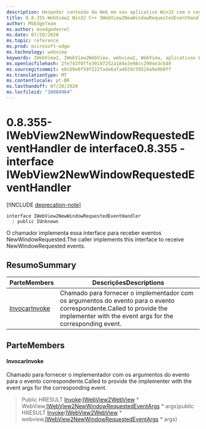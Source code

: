 ```yaml
---
description: Hospedar conteúdo da Web em seu aplicativo Win32 com o controle WebView2 do Microsoft Edge
title: 0.8.355-WebView2 Win32 C++ IWebView2NewWindowRequestedEventHandler
author: MSEdgeTeam
ms.author: msedgedevrel
ms.date: 07/20/2020
ms.topic: reference
ms.prod: microsoft-edge
ms.technology: webview
keywords: IWebView2, IWebView2WebView, webview2, WebView, aplicativos Win32, Win32, Edge
ms.openlocfilehash: 2fe743f0ffe39107252a184e2e98cc2904e3c640
ms.sourcegitcommit: e0cb9e6f59f222fade6afa4829c59524a9a9b9ff
ms.translationtype: MT
ms.contentlocale: pt-BR
ms.lasthandoff: 07/20/2020
ms.locfileid: "10884964"
---
```

# <span data-ttu-id="8d70a-104">0.8.355-IWebView2NewWindowRequestedEventHandler de interface</span><span class="sxs-lookup"><span data-stu-id="8d70a-104">0.8.355 - interface IWebView2NewWindowRequestedEventHandler</span></span> 

[!INCLUDE [deprecation-note](../../includes/deprecation-note.md)]

```
interface IWebView2NewWindowRequestedEventHandler
  : public IUnknown
```

<span data-ttu-id="8d70a-105">O chamador implementa essa interface para receber eventos NewWindowRequested.</span><span class="sxs-lookup"><span data-stu-id="8d70a-105">The caller implements this interface to receive NewWindowRequested events.</span></span>

## <span data-ttu-id="8d70a-106">Resumo</span><span class="sxs-lookup"><span data-stu-id="8d70a-106">Summary</span></span>

 <span data-ttu-id="8d70a-107">Parte</span><span class="sxs-lookup"><span data-stu-id="8d70a-107">Members</span></span>                        | <span data-ttu-id="8d70a-108">Descrições</span><span class="sxs-lookup"><span data-stu-id="8d70a-108">Descriptions</span></span>
--------------------------------|---------------------------------------------
[<span data-ttu-id="8d70a-109">Invocar</span><span class="sxs-lookup"><span data-stu-id="8d70a-109">Invoke</span></span>](#invoke) | <span data-ttu-id="8d70a-110">Chamado para fornecer o implementador com os argumentos do evento para o evento correspondente.</span><span class="sxs-lookup"><span data-stu-id="8d70a-110">Called to provide the implementer with the event args for the corresponding event.</span></span>

## <span data-ttu-id="8d70a-111">Parte</span><span class="sxs-lookup"><span data-stu-id="8d70a-111">Members</span></span>

#### <span data-ttu-id="8d70a-112">Invocar</span><span class="sxs-lookup"><span data-stu-id="8d70a-112">Invoke</span></span> 

<span data-ttu-id="8d70a-113">Chamado para fornecer o implementador com os argumentos do evento para o evento correspondente.</span><span class="sxs-lookup"><span data-stu-id="8d70a-113">Called to provide the implementer with the event args for the corresponding event.</span></span>

> <span data-ttu-id="8d70a-114">Public HRESULT [Invoke](#invoke)([IWebView2WebView](IWebView2WebView.md) \* WebView,[IWebView2NewWindowRequestedEventArgs](IWebView2NewWindowRequestedEventArgs.md) \* args)</span><span class="sxs-lookup"><span data-stu-id="8d70a-114">public HRESULT [Invoke](#invoke)([IWebView2WebView](IWebView2WebView.md) \* webview,[IWebView2NewWindowRequestedEventArgs](IWebView2NewWindowRequestedEventArgs.md) \* args)</span></span>

